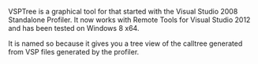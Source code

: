 VSPTree is a graphical tool for that started with the Visual Studio 2008 Standalone Profiler. It now works with Remote Tools for Visual Studio 2012 and has been tested on Windows 8 x64.


It is named so because it gives you a tree view of the calltree generated from VSP files generated by the profiler.
